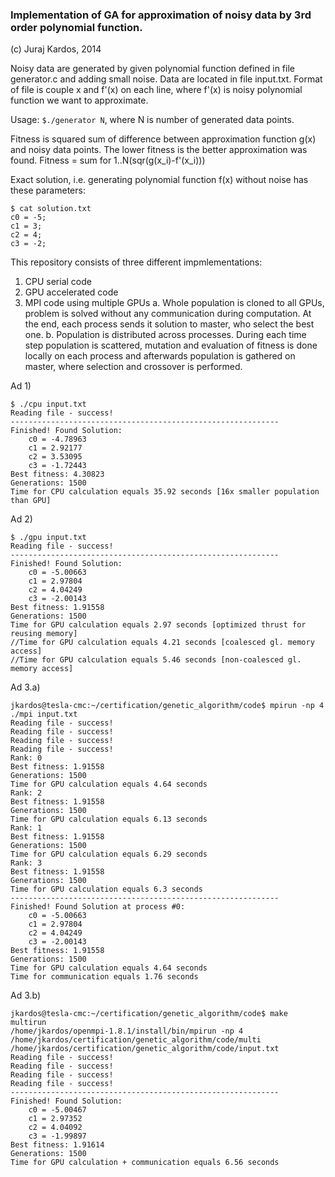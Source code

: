 ### Implementation of GA for approximation of noisy data by 3rd order polynomial function.

(c) Juraj Kardos, 2014

Noisy data are generated by given polynomial function defined in file generator.c and adding small noise. Data are located in file input.txt. Format of file is couple x and f'(x) on each line, where f'(x) is noisy polynomial function we want to approximate.

Usage: `$./generator N`, where N is number of generated data points.

Fitness is squared sum of difference between approximation function g(x) and noisy data points. The lower fitness is the better approximation was found. Fitness = sum for 1..N(sqr(g(x\_i)-f'(x\_i)))

Exact solution, i.e. generating polynomial function f(x) without noise has these parameters:

```
$ cat solution.txt 
c0 = -5;
c1 = 3;
c2 = 4;
c3 = -2;
```

This repository consists of three different impmlementations:
1. CPU serial code
2. GPU accelerated code
3. MPI code using multiple GPUs
    a. Whole population is cloned to all GPUs, problem is solved without any
       communication during computation. At the end, each process sends
       it solution to master, who select the best one.
    b. Population is distributed across processes. During each time step
       population is scattered, mutation and evaluation of fitness is done
       locally on each process and afterwards population is gathered on master,
       where selection and crossover is performed.

Ad 1)

```
$ ./cpu input.txt 
Reading file - success!
------------------------------------------------------------
Finished! Found Solution:
	c0 = -4.78963
	c1 = 2.92177
	c2 = 3.53095
	c3 = -1.72443
Best fitness: 4.30823
Generations: 1500
Time for CPU calculation equals 35.92 seconds [16x smaller population than GPU]
```

Ad 2)

```
$ ./gpu input.txt 
Reading file - success!
------------------------------------------------------------
Finished! Found Solution:
	c0 = -5.00663
	c1 = 2.97804
	c2 = 4.04249
	c3 = -2.00143
Best fitness: 1.91558
Generations: 1500
Time for GPU calculation equals 2.97 seconds [optimized thrust for reusing memory]
//Time for GPU calculation equals 4.21 seconds [coalesced gl. memory access]
//Time for GPU calculation equals 5.46 seconds [non-coalesced gl. memory access]
```

Ad 3.a)

```
jkardos@tesla-cmc:~/certification/genetic_algorithm/code$ mpirun -np 4 ./mpi input.txt
Reading file - success!
Reading file - success!
Reading file - success!
Reading file - success!
Rank: 0
Best fitness: 1.91558
Generations: 1500
Time for GPU calculation equals 4.64 seconds
Rank: 2
Best fitness: 1.91558
Generations: 1500
Time for GPU calculation equals 6.13 seconds
Rank: 1
Best fitness: 1.91558
Generations: 1500
Time for GPU calculation equals 6.29 seconds
Rank: 3
Best fitness: 1.91558
Generations: 1500
Time for GPU calculation equals 6.3 seconds
------------------------------------------------------------
Finished! Found Solution at process #0: 
	c0 = -5.00663
	c1 = 2.97804
	c2 = 4.04249
	c3 = -2.00143
Best fitness: 1.91558
Generations: 1500
Time for GPU calculation equals 4.64 seconds
Time for communication equals 1.76 seconds

```

Ad 3.b)

```
jkardos@tesla-cmc:~/certification/genetic_algorithm/code$ make multirun
/home/jkardos/openmpi-1.8.1/install/bin/mpirun -np 4 /home/jkardos/certification/genetic_algorithm/code/multi /home/jkardos/certification/genetic_algorithm/code/input.txt
Reading file - success!
Reading file - success!
Reading file - success!
Reading file - success!
------------------------------------------------------------
Finished! Found Solution: 
	c0 = -5.00467
	c1 = 2.97352
	c2 = 4.04092
	c3 = -1.99897
Best fitness: 1.91614
Generations: 1500
Time for GPU calculation + communication equals 6.56 seconds
```
